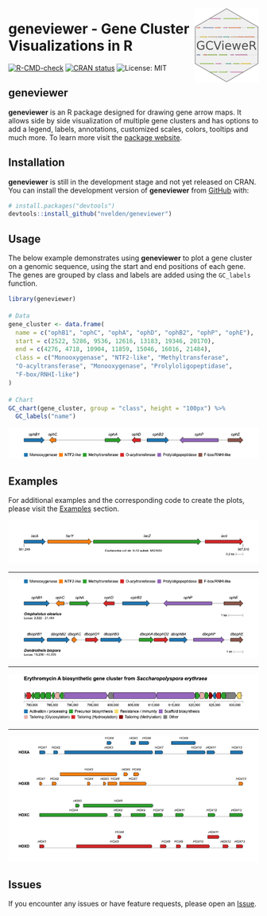 <p align="center">
  <img src="man/figures/logo.png" height="150px" align="right">
  <h1><strong>geneviewer</strong> - Gene Cluster Visualizations in R</h1>
</p>

<!-- badges: start -->
[![R-CMD-check](https://github.com/nvelden/geneviewer/workflows/R-CMD-check/badge.svg)](https://github.com/nvelden/geneviewer/actions)
[![CRAN status](https://www.r-pkg.org/badges/version/geneviewer)](https://CRAN.R-project.org/package=geneviewer)
![License: MIT](https://img.shields.io/badge/License-MIT-yellow.svg)
<!-- badges: end -->

## geneviewer

**geneviewer** is an R package designed for drawing gene arrow maps. It allows side by side visualization of multiple gene clusters and has options to add a legend, labels, annotations, customized scales, colors, tooltips and much more. To learn more visit the [package website](https://nvelden.github.io/geneviewer/articles/geneviewer.html).

## Installation

**geneviewer** is still in the development stage and not yet released on CRAN. You can install the development version of **geneviewer** from [GitHub](https://github.com/) with:

``` r
# install.packages("devtools")
devtools::install_github("nvelden/geneviewer")
```

## Usage

The below example demonstrates using **geneviewer** to plot a gene cluster on a genomic sequence, using the start and end positions of each gene. The genes are grouped by class and labels are added using the `GC_labels` function.

``` r
library(geneviewer)

# Data
gene_cluster <- data.frame(
  name = c("ophB1", "ophC", "ophA", "ophD", "ophB2", "ophP", "ophE"),
  start = c(2522, 5286, 9536, 12616, 13183, 19346, 20170),
  end = c(4276, 4718, 10904, 11859, 15046, 16016, 21484),
  class = c("Monooxygenase", "NTF2-like", "Methyltransferase", 
  "O-acyltransferase", "Monooxygenase", "Prolyloligopeptidase", 
  "F-box/RNHI-like")
)

# Chart
GC_chart(gene_cluster, group = "class", height = "100px") %>%
  GC_labels("name")
```

<img src="man/figures/ophA_gene_cluster.png"/>


## Examples

For additional examples and the corresponding code to create the plots, please visit the [Examples](https://nvelden.github.io/geneviewer/articles/Examples.html) section.  

<img src="man/figures/LacZ_operon.png"/>

<hr>

<img src="man/figures/ophA_clusters.png"/>

<hr>

<img src="man/figures/erythromycin_cluster.png"/>

<hr>

<img src="man/figures/human_hox_genes.png"/>

## Issues

If you encounter any issues or have feature requests, please open an [Issue](https://github.com/nvelden/geneviewer/issues).    
